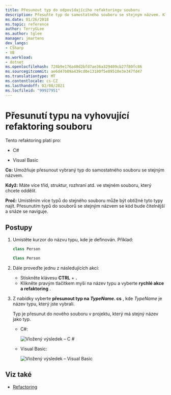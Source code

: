 ```yaml
---
title: Přesunout typ do odpovídajícího refaktoringu souboru
description: Přesuňte typ do samostatného souboru se stejným názvem. Klikněte pravým tlačítkem na typ, vyberte rychlé akce a refaktoring a vyberte přesunout typ do <TypeName> . cs.
ms.date: 01/26/2018
ms.topic: reference
author: TerryGLee
ms.author: tglee
manager: jmartens
dev_langs:
- CSharp
- VB
ms.workload:
- dotnet
ms.openlocfilehash: 728b9e176a40d2bfd7ae36a329409cb27f80fc86
ms.sourcegitcommit: ae6d47b09a439cd0e13180f5e89510e3e347fd47
ms.translationtype: MT
ms.contentlocale: cs-CZ
ms.lasthandoff: 02/08/2021
ms.locfileid: "99927951"
---
```

# <a name="move-a-type-to-a-matching-file-refactoring"></a>Přesunutí typu na vyhovující refaktoring souboru

Tento refaktoring platí pro:

- C#

- Visual Basic

**Co:** Umožňuje přesunout vybraný typ do samostatného souboru se stejným názvem.

**Když:** Máte více tříd, struktur, rozhraní atd. ve stejném souboru, který chcete oddělit.

**Proč:** Umístěním více typů do stejného souboru může být obtížné tyto typy najít. Přesunutím typů do souborů se stejným názvem se kód bude čitelnější a snáze se naviguje.

## <a name="how-to"></a>Postupy

1. Umístěte kurzor do názvu typu, kde je definován. Příklad:

   ```csharp
   class Person
   ```

   ```vb
   Class Person
   ```

2. Dále proveďte jednu z následujících akcí:

   - Stiskněte klávesu **CTRL** + **.**
   - Klikněte pravým tlačítkem myši na název typu a vyberte **rychlé akce a refaktoring** .

1. Z nabídky vyberte **přesunout typ na *TypeName*. cs** , kde *TypeName* je název typu, který jste vybrali.

   Typ je přesunut do nového souboru v projektu, který má stejný název jako typ.

   - C#:

      ![Vložený výsledek – C #](media/movetype-result-cs.png)

   - Visual Basic:

      ![Vložený výsledek – Visual Basic](media/movetype-result-vb.png)

## <a name="see-also"></a>Viz také

- [Refactoring](../refactoring-in-visual-studio.md)
